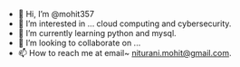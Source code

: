 - 👋 Hi, I’m @mohit357
- 👀 I’m interested in ... cloud computing and cybersecurity.
- 🌱 I’m currently learning python and mysql.
- 💞️ I’m looking to collaborate on ...
- 📫 How to reach me at email~ niturani.mohit@gmail.com.

<!---
mohit357/mohit357 is a ✨ special ✨ repository because its `README.md` (this file) appears on your GitHub profile.
You can click the Preview link to take a look at your changes.
--->

